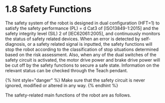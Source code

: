 ﻿# 1.8 Safety Functions

The safety system of the robot is designed in dual configuration (HFT=1) to satisfy the safety performance (PL) = d Cat3 of [ISO13849-1:2015] and the safety integrity level (SIL) 2 of [IEC62061:2005], and continuously monitors the status of safety related devices. When an error is detected by self-diagnosis, or a safety related signal is inputted, the safety functions will stop the robot according to the classification of stop situations determined based on the risk assessment. Also, when any of the dual switches of the safety circuit is activated, the motor drive power and brake drive power will be cut off by the safety functions to secure a safe state. Information on the relevant status can be checked through the Teach pendant.

{% hint style="danger" %}
Make sure that the safety circuit is never ignored, modified or altered in any way.
{% endhint %}

The safety-related main functions of the robot are as follows.
